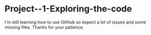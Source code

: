 # Project--1-Exploring-the-code
I'm still learning how to use GitHub so expect a lot of issues and some missing files.
Thanks for your patience.
